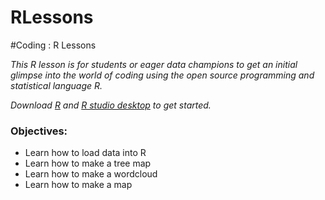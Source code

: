 # RLessons
#Coding : R Lessons 

*This R lesson is for students or eager data champions to get an initial glimpse into the world of coding using the open source programming and statistical language R.*

*Download [R](https://www.r-project.org/) and [R studio desktop](https://www.rstudio.com/products/rstudio/download/) to get started.*

### Objectives: 
* Learn how to load data into R 
* Learn how to make a tree map
* Learn how to make a wordcloud
* Learn how to make a map
